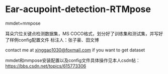 # Ear-acupoint-detection-RTMpose
mmdet+mmpose








耳朵穴位关键点检测数据集，MS COCO格式，划分好了训练集和测试集，并写好了样例config配置文件
标注人：张子豪、田文博







contact me at xinggao1030@foxmail.com if you want to get dataset








mmdet和mmpose安装配置以及config文件具体操作见本人csdn帖：https://bbs.csdn.net/topics/615773306
